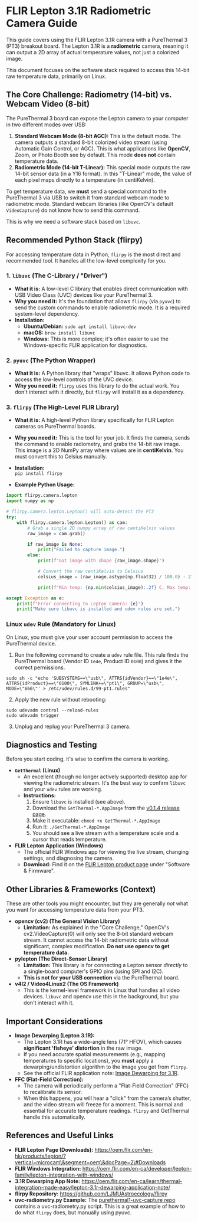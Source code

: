 # **FLIR Lepton 3.1R Radiometric Camera Guide**

This guide covers using the FLIR Lepton 3.1R camera with a PureThermal 3 (PT3) breakout board. The Lepton 3.1R is a **radiometric** camera, meaning it can output a 2D array of actual temperature values, not just a colorized image.

This document focuses on the software stack required to access this 14-bit raw temperature data, primarily on Linux.

## **The Core Challenge: Radiometry (14-bit) vs. Webcam Video (8-bit)**

The PureThermal 3 board can expose the Lepton camera to your computer in two different modes over USB:

1. **Standard Webcam Mode (8-bit AGC):** This is the default mode. The camera outputs a standard 8-bit colorized video stream (using Automatic Gain Control, or AGC). This is what applications like **OpenCV**, Zoom, or Photo Booth see by default. This mode **does not** contain temperature data.  
2. **Radiometric Mode (14-bit T-Linear):** This special mode outputs the raw 14-bit sensor data (in a Y16 format). In this "T-Linear" mode, the value of each pixel maps directly to a temperature (in centiKelvin).

To get temperature data, we **must** send a special command to the PureThermal 3 via USB to switch it from standard webcam mode to radiometric mode. Standard webcam libraries (like OpenCV's default `VideoCapture`) do not know how to send this command.

This is why we need a software stack based on `libuvc`.

## **Recommended Python Stack (flirpy)**

For accessing temperature data in Python, `flirpy` is the most direct and recommended tool. It handles all the low-level complexity for you.

### **1. `libuvc` (The C-Library / "Driver")**

* **What it is:** A low-level C library that enables direct communication with USB Video Class (UVC) devices like your PureThermal 3.  
* **Why you need it:** It's the foundation that allows `flirpy` (via `pyuvc`) to send the custom commands to enable radiometric mode. It is a required system-level dependency.  
* **Installation:**  
  * **Ubuntu/Debian:** `sudo apt install libuvc-dev`  
  * **macOS:** `brew install libuvc`  
  * **Windows:** This is more complex; it's often easier to use the Windows-specific FLIR application for diagnostics.

### **2. `pyuvc` (The Python Wrapper)**

* **What it is:** A Python library that "wraps" libuvc. It allows Python code to access the low-level controls of the UVC device.  
* **Why you need it:** `flirpy` uses this library to do the actual work. You don't interact with it directly, but `flirpy` will install it as a dependency.

### **3. `flirpy` (The High-Level FLIR Library)**

* **What it is:** A high-level Python library specifically for FLIR Lepton cameras on PureThermal boards.  
* **Why you need it:** This is the tool for your job. It finds the camera, sends the command to enable radiometry, and grabs the 14-bit raw image. This image is a 2D NumPy array where values are in **centiKelvin**. You must convert this to Celsius manually.  
* **Installation:**  
  `pip install flirpy`

* **Example Python Usage:** 
```python 
import flirpy.camera.lepton  
import numpy as np

# flirpy.camera.lepton.Lepton() will auto-detect the PT3  
try:  
    with flirpy.camera.lepton.Lepton() as cam:  
        # Grab a single 2D numpy array of raw centiKelvin values  
        raw_image = cam.grab()

        if raw_image is None:  
            print("Failed to capture image.")  
        else:  
            print(f"Got image with shape {raw_image.shape}")

            # Convert the raw centiKelvin to Celsius  
            celsius_image = (raw_image.astype(np.float32) / 100.0) - 273.15

            print(f"Min temp: {np.min(celsius_image):.2f} C, Max temp: {np.max(celsius_image):.2f} C")

except Exception as e:  
    print(f"Error connecting to Lepton camera: {e}")  
    print("Make sure libuvc is installed and udev rules are set.")
```
### **Linux `udev` Rule (Mandatory for Linux)**

On Linux, you must give your user account permission to access the PureThermal device.

1. Run the following command to create a `udev` rule file. This rule finds the PureThermal board (Vendor ID `1e4e`, Product ID `0100`) and gives it the correct permissions.
  ```  
  sudo sh -c "echo 'SUBSYSTEMS==\"usb\", ATTRS{idVendor}==\"1e4e\", ATTRS{idProduct}==\"0100\", SYMLINK+=\"pt1\", GROUP=\"usb\", MODE=\"666\"' > /etc/udev/rules.d/99-pt1.rules"
  ```

2. Apply the new rule without rebooting:  
  ```
  sudo udevadm control --reload-rules  
  sudo udevadm trigger
  ```

3. Unplug and replug your PureThermal 3 camera.

## **Diagnostics and Testing**

Before you start coding, it's wise to confirm the camera is working.

* **`GetThermal` (Linux)**  
  * An excellent (though no longer actively supported) desktop app for viewing the radiometric stream. It's the best way to confirm `libuvc` and your `udev` rules are working.  
  * **Instructions:**  
    1. Ensure `libuvc` is installed (see above).  
    2. Download the `GetThermal-*.AppImage` from the [v0.1.4 release page](https://github.com/groupgets/GetThermal/releases/tag/v0.1.4).  
    3. Make it executable: `chmod +x GetThermal-*.AppImage`
    4. Run it: `./GetThermal-*.AppImage`  
    5. You should see a live stream with a temperature scale and a cursor that reads temperature.  
* **FLIR Lepton Application (Windows)**  
  * The official FLIR Windows app for viewing the live stream, changing settings, and diagnosing the camera.  
  * **Download:** Find it on the [FLIR Lepton product page](https://oem.flir.com/en-hk/products/lepton/?vertical=microcam&segment=oem&docPage=2#Downloads) under "Software & Firmware".

## **Other Libraries & Frameworks (Context)**

These are other tools you might encounter, but they are generally *not* what you want for accessing temperature data from your PT3.

* **opencv (cv2) (The General Vision Library)**  
  * **Limitation:** As explained in the "Core Challenge," OpenCV's cv2.VideoCapture(0) will only see the 8-bit standard webcam stream. It cannot access the 14-bit radiometric data without significant, complex modification. **Do not use opencv to get temperature data.**  
* **pylepton (The Direct-Sensor Library)**  
  * **Limitation:** This library is for connecting a Lepton sensor *directly* to a single-board computer's GPIO pins (using SPI and I2C).  
  * **This is not for your USB connection** via the PureThermal board.  
* **v4l2 / Video4Linux2 (The OS Framework)**  
  * This is the kernel-level framework in Linux that handles all video devices. `libuvc` and opencv use this in the background, but you don't interact with it.

## **Important Considerations**

* **Image Dewarping (Lepton 3.1R):**  
  * The Lepton 3.1R has a wide-angle lens (71° HFOV), which causes **significant 'fisheye' distortion** in the raw image.  
  * If you need accurate spatial measurements (e.g., mapping temperatures to specific locations), you **must** apply a dewarping/undistortion algorithm to the image you get from `flirpy`.  
  * See the official FLIR application note: [Image Dewarping for 3.1R](https://oem.flir.com/en-ca/learn/thermal-integration-made-easy/lepton-3.1r-dewarping-application-note/).  
* **FFC (Flat-Field Correction):**  
  * The camera will periodically perform a "Flat-Field Correction" (FFC) to recalibrate its sensor.  
  * When this happens, you will hear a "click" from the camera’s shutter, and the video stream will freeze for a moment. This is normal and essential for accurate temperature readings. `flirpy` and GetThermal handle this automatically.

## **References and Useful Links**

* **FLIR Lepton Page (Downloads):** https://oem.flir.com/en-hk/products/lepton/?vertical=microcam\&segment=oem\&docPage=2\#Downloads  
* **FLIR Windows Integration:** https://oem.flir.com/en-ca/developer/lepton-family/lepton-integration-with-windows/  
* **3.1R Dewarping App Note:** https://oem.flir.com/en-ca/learn/thermal-integration-made-easy/lepton-3.1r-dewarping-application-note/  
* **flirpy Repository:** https://github.com/LJMUAstroecology/flirpy
* **uvc-radiometry.py Example:** The [purethermal1-uvc-capture repo](https://github.com/groupgets/purethermal1-uvc-capture/tree/master/python) contains a uvc-radiometry.py script. This is a great example of how to do what `flirpy` does, but manually using pyuvc.